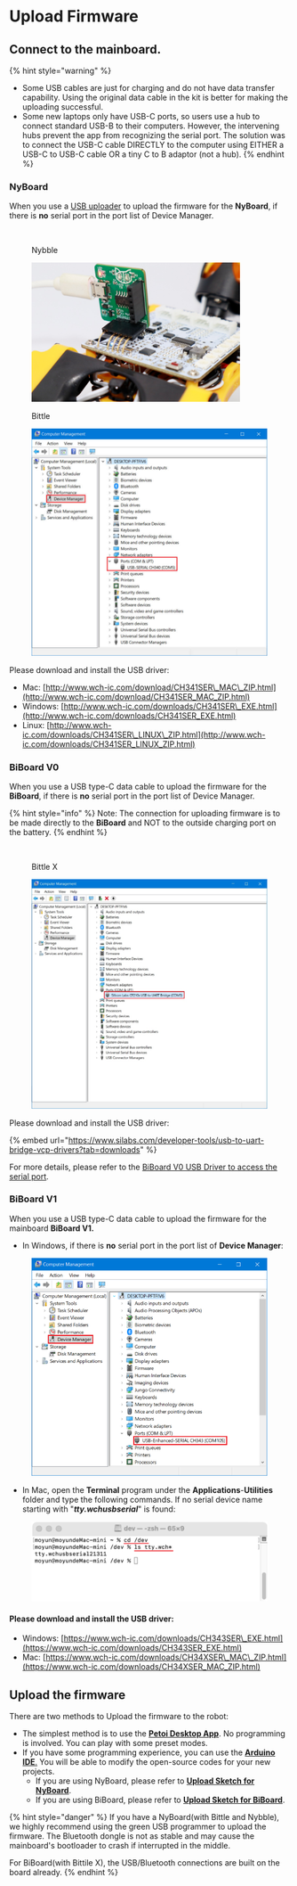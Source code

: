 # Upload Firmware

## Connect to the mainboard.

{% hint style="warning" %}
* Some USB cables are just for charging and do not have data transfer capability. Using the original data cable in the kit is better for making the uploading successful. &#x20;
* Some new laptops only have USB-C ports, so users use a hub to connect standard USB-B to their computers. However, the intervening hubs prevent the app from recognizing the serial port. The solution was to connect the USB-C cable DIRECTLY to the computer using EITHER a USB-C to USB-C cable OR a tiny C to B adaptor (not a hub).
{% endhint %}

### NyBoard

When you use a [USB uploader](https://docs.petoi.com/communication-modules/usb-downloader-ch340c) to upload the firmware for the **NyBoard**,  if there is **no** serial port in the port list of Device Manager.&#x20;

<div align="left"><figure><img src=".gitbook/assets/image (115).png" alt="" width="375"><figcaption><p>Nybble</p></figcaption></figure> <figure><img src=".gitbook/assets/Plug_in_usb_uploader.jpeg" alt="" width="375"><figcaption><p>Bittle</p></figcaption></figure></div>

<figure><img src=".gitbook/assets/image (113).png" alt=""><figcaption></figcaption></figure>

Please download and install the USB driver:

* Mac: [http://www.wch-ic.com/download/CH341SER\_MAC\_ZIP.html](http://www.wch-ic.com/download/CH341SER_MAC_ZIP.html)
* Windows: [http://www.wch-ic.com/downloads/CH341SER\_EXE.html](http://www.wch-ic.com/downloads/CH341SER_EXE.html)
* Linux: [http://www.wch-ic.com/downloads/CH341SER\_LINUX\_ZIP.html](http://www.wch-ic.com/downloads/CH341SER_LINUX_ZIP.html)

### BiBoard V0

When you use a USB type-C data cable to upload the firmware for the **BiBoard**,  if there is **no** serial port in the port list of Device Manager.&#x20;

{% hint style="info" %}
Note: The connection for uploading firmware is to be made directly to the **BiBoard** and NOT to the outside charging port on the battery.
{% endhint %}

<figure><img src=".gitbook/assets/image (116).png" alt=""><figcaption><p>Bittle X</p></figcaption></figure>

<figure><img src=".gitbook/assets/image (114).png" alt=""><figcaption></figcaption></figure>

Please download and install the USB driver:

{% embed url="https://www.silabs.com/developer-tools/usb-to-uart-bridge-vcp-drivers?tab=downloads" %}

For more details, please refer to the [BiBoard V0 USB Driver to access the serial port](https://docs.petoi.com/technical-support/useful-tools#biboard-driver-to-access-the-serial-port).

### BiBoard V1

When you use a USB type-C data cable to upload the firmware for the mainboard **BiBoard V1.**

* In Windows, if there is **no** serial port in the port list of **Device Manager**:

<figure><img src=".gitbook/assets/image (541).png" alt=""><figcaption></figcaption></figure>

* In Mac, open the **Terminal** program under the **Applications**-**Utilities** folder and type the following commands. If no serial device name starting with "_**tty.wchusbserial**_" is found:

<figure><img src=".gitbook/assets/image (542).png" alt=""><figcaption></figcaption></figure>

#### Please download and install the USB driver:

* Windows: [https://www.wch-ic.com/downloads/CH343SER\_EXE.html](https://www.wch-ic.com/downloads/CH343SER_EXE.html)
* Mac: [https://www.wch-ic.com/downloads/CH34XSER\_MAC\_ZIP.html](https://www.wch-ic.com/downloads/CH34XSER_MAC_ZIP.html)

## Upload the firmware

There are two methods to Upload the firmware to the robot:

* The simplest method is to use the [**Petoi Desktop App**](https://docs.petoi.com/desktop-app/introduction). No programming is involved. You can play with some preset modes.&#x20;
* If you have some programming experience, you can use the [**Arduino IDE**](https://www.arduino.cc/en/software)[.](https://www.arduino.cc/en/software) You will be able to modify the open-source codes for your new projects.&#x20;
  * If you are using NyBoard, please refer to [**Upload Sketch for NyBoard**](https://docs.petoi.com/arduino-ide/upload-sketch-for-nyboard).
  * If you are using BiBoard, please refer to [**Upload Sketch for BiBoard**](https://docs.petoi.com/arduino-ide/upload-sketch-for-biboard).

{% hint style="danger" %}
If you have a NyBoard(with Bittle and Nybble), we highly recommend using the green USB programmer to upload the firmware. The Bluetooth dongle is not as stable and may cause the mainboard's bootloader to crash if interrupted in the middle.&#x20;

For BiBoard(with Bittile X), the USB/Bluetooth connections are built on the board already.
{% endhint %}
